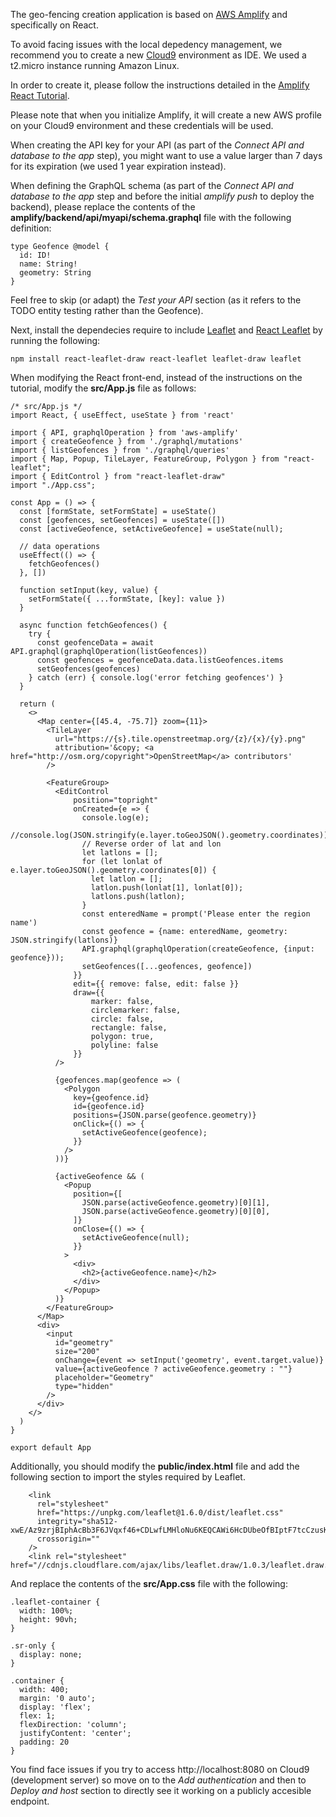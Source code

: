 The geo-fencing creation application is based on [AWS Amplify](https://aws.amazon.com/amplify/) and specifically on React.

To avoid facing issues with the local depedency management, we recommend you to create a new [Cloud9](https://aws.amazon.com/cloud9/) environment as IDE. We used a t2.micro instance running Amazon Linux.

In order to create it, please follow the instructions detailed in the [Amplify React Tutorial](https://docs.amplify.aws/start/getting-started/installation/q/integration/react).

Please note that when you initialize Amplify, it will create a new AWS profile on your Cloud9 environment and these credentials will be used.

When creating the API key for your API (as part of the *Connect API and database to the app* step), you might want to use a value larger than 7 days for its expiration (we used 1 year expiration instead).

When defining the GraphQL schema (as part of the *Connect API and database to the app* step and before the initial *amplify push* to deploy the backend), please replace the contents of the **amplify/backend/api/myapi/schema.graphql** file with the following definition:

```
type Geofence @model {
  id: ID!
  name: String!
  geometry: String
}
```

Feel free to skip (or adapt) the *Test your API* section (as it refers to the TODO entity testing rather than the Geofence).

Next, install the dependecies require to include [Leaflet](https://leafletjs.com/) and [React Leaflet](https://react-leaflet.js.org/) by running the following:

```
npm install react-leaflet-draw react-leaflet leaflet-draw leaflet
```

When modifying the React front-end, instead of the instructions on the tutorial, modify the **src/App.js** file as follows:

```
/* src/App.js */
import React, { useEffect, useState } from 'react'

import { API, graphqlOperation } from 'aws-amplify'
import { createGeofence } from './graphql/mutations'
import { listGeofences } from './graphql/queries'
import { Map, Popup, TileLayer, FeatureGroup, Polygon } from "react-leaflet";
import { EditControl } from "react-leaflet-draw"
import "./App.css";

const App = () => {
  const [formState, setFormState] = useState()
  const [geofences, setGeofences] = useState([])
  const [activeGeofence, setActiveGeofence] = useState(null);

  // data operations
  useEffect(() => {
    fetchGeofences()
  }, [])

  function setInput(key, value) {
    setFormState({ ...formState, [key]: value })
  }

  async function fetchGeofences() {
    try {
      const geofenceData = await API.graphql(graphqlOperation(listGeofences))
      const geofences = geofenceData.data.listGeofences.items
      setGeofences(geofences)
    } catch (err) { console.log('error fetching geofences') }
  }

  return (
    <>
      <Map center={[45.4, -75.7]} zoom={11}>
        <TileLayer
          url="https://{s}.tile.openstreetmap.org/{z}/{x}/{y}.png"
          attribution='&copy; <a href="http://osm.org/copyright">OpenStreetMap</a> contributors'
        />

        <FeatureGroup>
          <EditControl
              position="topright"
              onCreated={e => {
                console.log(e);
                //console.log(JSON.stringify(e.layer.toGeoJSON().geometry.coordinates));
                // Reverse order of lat and lon
                let latlons = [];
                for (let lonlat of e.layer.toGeoJSON().geometry.coordinates[0]) {
                  let latlon = [];
                  latlon.push(lonlat[1], lonlat[0]);
                  latlons.push(latlon);
                }
                const enteredName = prompt('Please enter the region name')
                const geofence = {name: enteredName, geometry: JSON.stringify(latlons)}
                API.graphql(graphqlOperation(createGeofence, {input: geofence}));
                setGeofences([...geofences, geofence])          
              }}
              edit={{ remove: false, edit: false }}
              draw={{
                  marker: false,
                  circlemarker: false,
                  circle: false,
                  rectangle: false,
                  polygon: true,
                  polyline: false
              }}
          />

          {geofences.map(geofence => (
            <Polygon
              key={geofence.id}
              id={geofence.id}
              positions={JSON.parse(geofence.geometry)}
              onClick={() => {
                setActiveGeofence(geofence);
              }}
            />
          ))}

          {activeGeofence && (
            <Popup
              position={[
                JSON.parse(activeGeofence.geometry)[0][1],
                JSON.parse(activeGeofence.geometry)[0][0],
              ]}
              onClose={() => {
                setActiveGeofence(null);
              }}
            >
              <div>
                <h2>{activeGeofence.name}</h2>
              </div>
            </Popup>
          )}
        </FeatureGroup>
      </Map>
      <div>
        <input
          id="geometry"
          size="200"
          onChange={event => setInput('geometry', event.target.value)}
          value={activeGeofence ? activeGeofence.geometry : ""} 
          placeholder="Geometry"
          type="hidden"
        />
      </div>
    </>
  )
}

export default App
```

Additionally, you should modify the **public/index.html** file and add the following section to import the styles required by Leaflet.

```
    <link
      rel="stylesheet"
      href="https://unpkg.com/leaflet@1.6.0/dist/leaflet.css"
      integrity="sha512-xwE/Az9zrjBIphAcBb3F6JVqxf46+CDLwfLMHloNu6KEQCAWi6HcDUbeOfBIptF7tcCzusKFjFw2yuvEpDL9wQ=="
      crossorigin=""
    />    
    <link rel="stylesheet" href="//cdnjs.cloudflare.com/ajax/libs/leaflet.draw/1.0.3/leaflet.draw.css"/>
```

And replace the contents of the **src/App.css** file with the following:

```
.leaflet-container {
  width: 100%;
  height: 90vh;
}

.sr-only {
  display: none;
}

.container { 
  width: 400;
  margin: '0 auto';
  display: 'flex';
  flex: 1;
  flexDirection: 'column';
  justifyContent: 'center';
  padding: 20 
}
```

You find face issues if you try to access http://localhost:8080 on Cloud9 (development server) so move on to the *Add authentication* and then to *Deploy and host* section to directly see it working on a publicly accesible endpoint.
